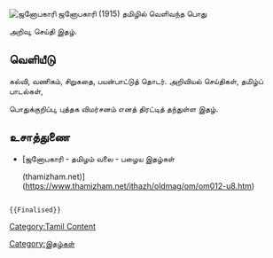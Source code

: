 ![ஜனோபகாரி](ஜனொ.jpg "ஜனோபகாரி") ஜனோபகாரி (1915) தமிழில் வெளிவந்த பொது
அறிவு, செய்தி இதழ்.

## வெளியீடு

கல்வி, வணிகம், சிறுகதை, பயன்பாட்டுத் தொடர். அறிவியல் செய்திகள், தமிழ்ப் பாடல்கள்,
பொதுக்குறிப்பு, புத்தக விமர்சனம் எனத் திரட்டித் தந்துள்ள இதழ்.

## உசாத்துணை

-   [ஜனோபகாரி - தமிழம் வலை - பழைய இதழ்கள்
    (thamizham.net)](https://www.thamizham.net/ithazh/oldmag/om/om012-u8.htm)

```{=mediawiki}
{{Finalised}}
```
[Category:Tamil Content](Category:Tamil_Content "wikilink")
[Category:இதழ்கள்](Category:இதழ்கள் "wikilink")
